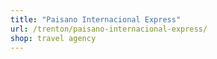 ```yaml
---
title: "Paisano Internacional Express"
url: /trenton/paisano-internacional-express/
shop: travel agency
---
```

